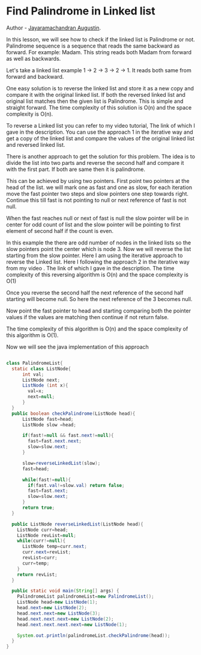 #  Find Palindrome in Linked list

Author - [Jayaramachandran Augustin](https://www.linkedin.com/in/jayaramachandran-augustin-bbb754109/).

In this lesson, we will see how to check if the linked list is Palindrome or not.
Palindrome sequence is a sequence that reads the same backward as forward. For example: Madam. This string reads both Madam from forward as well as backwards.

Let's take a linked list example 1 -> 2 -> 3 -> 2 -> 1. It reads both same from forward and backward.

One easy solution is to reverse the linked list and store it as a new copy and compare it with the original linked list. If both the reversed linked list and original list matches then the given list is Palindrome.
This is simple and straight forward.
The time complexity of this solution is O(n) and the space complexity is O(n).

To reverse a Linked list you can refer to my video tutorial, The link of which I gave in the description. You can use the approach 1 in the iterative way and get a copy of the linked list and compare the values of the original linked list and reversed linked list.

There is another approach to get the solution for this problem. The idea is to divide the list into two parts and reverse the second half and compare it with the first part. If both are same then it is palindrome.

 This can be achieved by using two pointers. First point two pointers at the head of the list. we will mark one as fast and one as slow, for each iteration move the fast pointer two steps and slow pointers one step towards right. Continue this till fast is not pointing to null or next reference of fast is not null.

 When the fast reaches null or next of fast is null the slow pointer will be in center for odd count of list and the slow pointer will be pointing to first element of second half if the count is even.

In this example the there are odd number of nodes in the linked lists so the slow pointers point the center which is node 3.
 Now we will reverse the list starting from the slow pointer. Here I am using the iterative approach to reverse the Linked list. Here I following the approach 2 in the iterative way from my video . The link of which I gave in the description. The time complexity of this reversing algorithm is O(n) and the space  complexity is O(1)

Once you reverse the second half the next reference of the second half starting will become null. So here the next reference of the 3 becomes null.

Now point the fast pointer to head and starting comparing both the pointer values if the values are matching then continue if not return false.

The time complexity of this algorithm is O(n) and the space complexity of this algorithm is O(1).

Now we will see the java implementation of this approach


```java

class PalindromeList{
  static class ListNode{
      int val;
      ListNode next;
      ListNode (int x){
        val=x;
        next=null;
      }
  }
  public boolean checkPalindrome(ListNode head){
      ListNode fast=head;
      ListNode slow =head;

      if(fast!=null && fast.next!=null){
        fast=fast.next.next;
        slow=slow.next;
      }

      slow=reverseLinkedList(slow);
      fast=head;

      while(fast!=null){
        if(fast.val!=slow.val) return false;
        fast=fast.next;
        slow=slow.next;
      }
      return true;
  }

  public ListNode reverseLinkedList(ListNode head){
    ListNode curr=head;
    ListNode revList=null;
    while(curr!=null){
      ListNode temp=curr.next;
      curr.next=revList;
      revList=curr;
      curr=temp;
    }
    return revList;
  }

  public static void main(String[] args) {
    PalindromeList palindromeList=new PalindromeList();
    ListNode head=new ListNode(1);
    head.next=new ListNode(2);
    head.next.next=new ListNode(3);
    head.next.next.next=new ListNode(2);
    head.next.next.next.next=new ListNode(1);

    System.out.println(palindromeList.checkPalindrome(head));
  }
}
```
